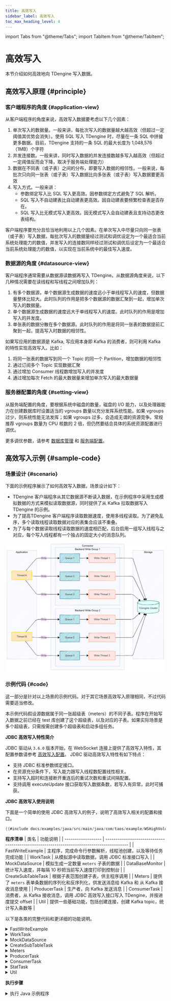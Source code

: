 ```yaml
---
title: 高效写入
sidebar_label: 高效写入
toc_max_heading_level: 4
---
```


import Tabs from "@theme/Tabs";
import TabItem from "@theme/TabItem";

# 高效写入

本节介绍如何高效地向 TDengine 写入数据。

## 高效写入原理 {#principle}

### 客户端程序的角度 {#application-view}

从客户端程序的角度来说，高效写入数据要考虑以下几个因素：

1. 单次写入的数据量。一般来讲，每批次写入的数据量越大越高效（但超过一定阈值其优势会消失）。使用 SQL 写入 TDengine 时，尽量在一条 SQL 中拼接更多数据。目前，TDengine 支持的一条 SQL 的最大长度为 1,048,576（1MB）个字符
2. 并发连接数。一般来讲，同时写入数据的并发连接数越多写入越高效（但超过一定阈值反而会下降，取决于服务端处理能力）
3. 数据在不同表（或子表）之间的分布，即要写入数据的相邻性。一般来说，每批次只向同一张表（或子表）写入数据比向多张表（或子表）写入数据要更高效
4. 写入方式。一般来讲：
   - 参数绑定写入比 SQL 写入更高效。因参数绑定方式避免了 SQL 解析。
   - SQL 写入不自动建表比自动建表更高效。因自动建表要频繁检查表是否存在。
   - SQL 写入比无模式写入更高效。因无模式写入会自动建表且支持动态更改表结构。

客户端程序要充分且恰当地利用以上几个因素。在单次写入中尽量只向同一张表（或子表）写入数据，每批次写入的数据量经过测试和调优设定为一个最适合当前系统处理能力的数值，并发写入的连接数同样经过测试和调优后设定为一个最适合当前系统处理能力的数值，以实现在当前系统中的最佳写入速度。

### 数据源的角度 {#datasource-view}

客户端程序通常需要从数据源读数据再写入 TDengine。从数据源角度来说，以下几种情况需要在读线程和写线程之间增加队列：

1. 有多个数据源，单个数据源生成数据的速度远小于单线程写入的速度，但数据量整体比较大。此时队列的作用是把多个数据源的数据汇聚到一起，增加单次写入的数据量。
2. 单个数据源生成数据的速度远大于单线程写入的速度。此时队列的作用是增加写入的并发度。
3. 单张表的数据分散在多个数据源。此时队列的作用是将同一张表的数据提前汇聚到一起，提高写入时数据的相邻性。

如果写应用的数据源是 Kafka, 写应用本身即 Kafka 的消费者，则可利用 Kafka 的特性实现高效写入。比如：

1. 将同一张表的数据写到同一个 Topic 的同一个 Partition，增加数据的相邻性
2. 通过订阅多个 Topic 实现数据汇聚
3. 通过增加 Consumer 线程数增加写入的并发度
4. 通过增加每次 Fetch 的最大数据量来增加单次写入的最大数据量

### 服务器配置的角度 {#setting-view}

从服务端配置的角度，要根据系统中磁盘的数量，磁盘的 I/O 能力，以及处理器能力在创建数据库时设置适当的 vgroups 数量以充分发挥系统性能。如果 vgroups 过少，则系统性能无法发挥；如果 vgroups 过多，会造成无谓的资源竞争。常规推荐 vgroups 数量为 CPU 核数的 2 倍，但仍然要结合具体的系统资源配置进行调优。

更多调优参数，请参考 [数据库管理](../../reference/taos-sql/database) 和 [服务端配置](../../reference/components/taosd)。

## 高效写入示例 {#sample-code}

### 场景设计 {#scenario}

下面的示例程序展示了如何高效写入数据，场景设计如下：

- TDengine 客户端程序从其它数据源不断读入数据，在示例程序中采用生成模拟数据的方式来模拟读取数据源，同时提供了从 Kafka 拉取数据写入 TDengine 的示例。
- 为了提高TDengine 客户端程序读取数据速度，使用多线程读取。为了避免乱序，多个读取线程读取数据对应的表集合应该不重叠。
- 为了与每个数据读取线程读取数据的速度相匹配，后台启用一组写入线程与之对应，每个写入线程都有一个独占的固定大小的消息队列。

![TDengine 高效写入示例场景的线程模型](highvolume.png)

### 示例代码 {#code}

这一部分是针对以上场景的示例代码。对于其它场景高效写入原理相同，不过代码需要适当修改。

本示例代码假设源数据属于同一张超级表（meters）的不同子表。程序在开始写入数据之前已经在 test 库创建了这个超级表，以及对应的子表。如果实际场景是多个超级表，只需按需创建多个超级表和启动多组任务。

<Tabs defaultValue="java" groupId="lang">
<TabItem label="Java" value="java">

**JDBC 高效写入特性简介**

JDBC 驱动从 `3.6.0` 版本开始，在 WebSocket 连接上提供了高效写入特性，其配置参数请参考 [高效写入配置](../../reference/connector/java/#properties)。 JDBC 驱动高效写入特性有如下特点：
- 支持 JDBC 标准参数绑定接口。
- 在资源充分条件下，写入能力跟写入线程数配置线性相关。
- 支持写入超时和连接断开重连后的重试次数和重试间隔配置。
- 支持调用 executeUpdate 接口获取写入数据条数，若写入有异常，此时可捕获。

**JDBC 高效写入使用说明**

下面是一个简单的使用 JDBC 高效写入的例子，说明了高效写入相关的配置和接口。

```java
{{#include docs/examples/java/src/main/java/com/taos/example/WSHighVolumeDemo.java:efficient_writing}}
```

**程序清单**
| 类名               | 功能说明                                                                                  |
| ------------------ | ----------------------------------------------------------------------------------------- |
| FastWriteExample   | 主程序，完成命令行参数解析，线程池创建，以及等待任务完成功能                              |
| WorkTask           | 从模拟源中读取数据，调用 JDBC 标准接口写入                                                |
| MockDataSource     | 模拟生成一定数量 `meters` 子表的数据                                                      |
| DataBaseMonitor    | 统计写入速度，并每隔 10 秒把当前写入速度打印到控制台                                      |
| CreateSubTableTask | 根据子表范围创建子表，供主程序调用                                                        |
| Meters             | 提供了 `meters` 表单条数据的序列化和反序列化，供发送消息给 Kafka 和 从 Kafka 接收消息使用 |
| ProducerTask       | 生产者，向 Kafka 发送消息                                                                 |
| ConsumerTask       | 消费者，从 Kafka 接收消息，调用 JDBC 高效写入接口写入 TDengine，并按进度提交 offset       |
| Util               | 提供一些基础功能，包括创建连接，创建 Kafka topic，统计写入条数等                          |

以下是各类的完整代码和更详细的功能说明。

<details>
<summary>FastWriteExample</summary>

**主程序命令行参数介绍：**  

```shell
   -b,--batchSizeByRow <arg>             指定高效写入的 batchSizeByRow 参数，默认 1000  
   -c,--cacheSizeByRow <arg>             指定高效写入的 cacheSizeByRow 参数，默认 10000  
   -d,--dbName <arg>                     指定数据库名, 默认 `test`  
      --help                             打印帮助信息  
   -K,--useKafka                         使用 Kafka，采用创建生产者发送消息，消费者接收消息写入 TDengine 方式。否则采用工作线程订阅模拟器生成数据写入 TDengine 方式  
   -r,--readThreadCount <arg>            指定工作线程数，默认 5，当 Kafka 模式，此参数同时决定生产者和消费者线程数  
   -R,--rowsPerSubTable <arg>            指定每子表写入行数，默认 100  
   -s,--subTableNum <arg>                指定子表总数，默认 1000000  
   -w,--writeThreadPerReadThread <arg>   指定每工作线程对应写入线程数，默认 5  
```

**JDBC URL 和 Kafka 集群地址配置：**

1. JDBC URL 通过环境变量配置，例如：`export TDENGINE_JDBC_URL="jdbc:TAOS-WS://localhost:6041?user=root&password=taosdata"`
2. Kafka 集群地址通过环境变量配置，例如： `KAFKA_BOOTSTRAP_SERVERS=localhost:9092`

**使用方式：** 

```shell
1. 采用模拟数据写入方式：java -jar highVolume.jar -r 5 -w 5 -b 10000 -c 100000 -s 1000000 -R 1000
2. 采用 Kafka 订阅写入方式：java -jar highVolume.jar -r 5 -w 5 -b 10000 -c 100000 -s 1000000 -R 100 -K
```

**主程序负责：**

1. 解析命令行参数
2. 创建子表
3. 创建工作线程或 Kafka 生产者，消费者
4. 统计写入速度
5. 等待写入结束，释放资源

```java
{{#include docs/examples/JDBC/highvolume/src/main/java/com/taos/example/highvolume/FastWriteExample.java}}
```

</details>

<details>
<summary>WorkTask</summary>

工作线程负责从模拟数据源读数据。每个读任务都关联了一个模拟数据源。每个模拟数据源可生成某个子表区间的数据。不同的模拟数据源生成不同表的数据。  
工作线程采用阻塞的方式调用 JDBC 标准接口 `addBatch`。也就是说，一旦对应高效写入后端队列满了，写操作就会阻塞。

```java
{{#include docs/examples/JDBC/highvolume/src/main/java/com/taos/example/highvolume/WorkTask.java}}
```

</details>

<details>
<summary>MockDataSource</summary>

模拟数据生成器，生成一定子表范围的数据。为了模拟真实情况，采用轮流每个子表一条数据的生成方式。

```java
{{#include docs/examples/JDBC/highvolume/src/main/java/com/taos/example/highvolume/MockDataSource.java}}
```

</details>

<details>
<summary>CreateSubTableTask</summary>

根据子表范围创建子表，采用批量拼 sql 创建方式。

```java
{{#include docs/examples/JDBC/highvolume/src/main/java/com/taos/example/highvolume/CreateSubTableTask.java}}
```

</details>

<details>
<summary>Meters</summary>

数据模型类，提供了发送到 Kafka 的序列化和反序列化方法。

```java
{{#include docs/examples/JDBC/highvolume/src/main/java/com/taos/example/highvolume/Meters.java}}
```

</details>

<details>
<summary>ProducerTask</summary>

消息生产者，采用与 JDBC 高效写入不同的 Hash 方式，将模拟数据生成器生成的数据，写入所有分区。

```java
{{#include docs/examples/JDBC/highvolume/src/main/java/com/taos/example/highvolume/ProducerTask.java}}
```

</details>

<details>
<summary>ConsumerTask</summary>

消息消费者，从 Kafka 接收消息，写入 TDengine。

```java
{{#include docs/examples/JDBC/highvolume/src/main/java/com/taos/example/highvolume/ConsumerTask.java}}
```

</details>

<details>
<summary>StatTask</summary>

提供定时统计写入条数功能

```java
{{#include docs/examples/JDBC/highvolume/src/main/java/com/taos/example/highvolume/StatTask.java}}
```

</details>

<details>
<summary>Util</summary>

工具类，提供连接创建，数据库创建和 topic 创建等功能。

```java
{{#include docs/examples/JDBC/highvolume/src/main/java/com/taos/example/highvolume/Util.java}}
```

</details>

**执行步骤**

<details>
<summary>执行 Java 示例程序</summary>

**本地集成开发环境执行示例程序**

1. clone TDengine 仓库
   ```
   git clone git@github.com:taosdata/TDengine.git --depth 1
   ```
2. 用集成开发环境打开 `TDengine/docs/examples/JDBC/highvolume` 目录。
3. 在开发环境中配置环境变量 `TDENGINE_JDBC_URL`。如果已配置了全局的环境变量 `TDENGINE_JDBC_URL` 可跳过这一步。
4. 如果要运行 Kafka 示例，需要设置 Kafka 集群地址的环境变量 `KAFKA_BOOTSTRAP_SERVERS`。
5. 指定命令行参数，如 `-r 3 -w 3 -b 100 -c 1000 -s 1000 -R 100`
6. 运行类 `com.taos.example.highvolume.FastWriteExample`。

**远程服务器上执行示例程序**

若要在服务器上执行示例程序，可按照下面的步骤操作：

1. 打包示例代码。在目录 `TDengine/docs/examples/JDBC/highvolume` 下执行下面命令来生成 `highVolume.jar`：
   
   ```java
   mvn package
   ```

2. 复制程序到服务器指定目录：

   ```shell
   scp -r .\target\highVolume.jar <user>@<host>:~/dest-path
   ```

3. 配置环境变量。
   编辑 `~/.bash_profile` 或 `~/.bashrc` 添加如下内容例如：

   ```shell
   export TDENGINE_JDBC_URL="jdbc:TAOS://localhost:6030?user=root&password=taosdata"
   ```

   以上使用的是本地部署 TDengine Server 时默认的 JDBC URL。你需要根据自己的实际情况更改。  
   如果想使用 Kafka 订阅模式，请再增加 Kafaka 集群环境变量配置：

   ```shell
   export KAFKA_BOOTSTRAP_SERVERS=localhost:9092
   ```

4. 用 Java 命令启动示例程序，命令模板（如果用 Kafaka 订阅模式，最后可以加上 `-K`）：

   ```java
   java -jar highVolume.jar -r 5 -w 5 -b 10000 -c 100000 -s 1000000 -R 1000
   ```

5. 结束测试程序。测试程序不会自动结束，在获取到当前配置下稳定的写入速度后，按 <kbd>CTRL</kbd> + <kbd>C</kbd> 结束程序。
   下面是一次实际运行的日志输出，机器配置 40 核 + 256G + 固态硬盘。

   ```shell
   ---------------$ java -jar highVolume.jar -r 2 -w 10 -b 10000 -c 100000 -s 1000000 -R 100
   [INFO ] 2025-03-24 18:03:17.980 com.taos.example.highvolume.FastWriteExample main 309 main readThreadCount=2, writeThreadPerReadThread=10 batchSizeByRow=10000 cacheSizeByRow=100000, subTableNum=1000000, rowsPerSubTable=100
   [INFO ] 2025-03-24 18:03:17.983 com.taos.example.highvolume.FastWriteExample main 312 main create database begin.
   [INFO ] 2025-03-24 18:03:34.499 com.taos.example.highvolume.FastWriteExample main 315 main create database end.
   [INFO ] 2025-03-24 18:03:34.500 com.taos.example.highvolume.FastWriteExample main 317 main create sub tables start.
   [INFO ] 2025-03-24 18:03:34.502 com.taos.example.highvolume.FastWriteExample createSubTables 73 main create sub table task started.
   [INFO ] 2025-03-24 18:03:55.777 com.taos.example.highvolume.FastWriteExample createSubTables 82 main create sub table task finished.
   [INFO ] 2025-03-24 18:03:55.778 com.taos.example.highvolume.FastWriteExample main 319 main create sub tables end.
   [INFO ] 2025-03-24 18:03:55.781 com.taos.example.highvolume.WorkTask run 41 FW-work-thread-2 started
   [INFO ] 2025-03-24 18:03:55.781 com.taos.example.highvolume.WorkTask run 41 FW-work-thread-1 started
   [INFO ] 2025-03-24 18:04:06.580 com.taos.example.highvolume.StatTask run 36 pool-1-thread-1 numberOfTable=1000000 count=12235906 speed=1223590
   [INFO ] 2025-03-24 18:04:17.531 com.taos.example.highvolume.StatTask run 36 pool-1-thread-1 numberOfTable=1000000 count=31185614 speed=1894970
   [INFO ] 2025-03-24 18:04:28.490 com.taos.example.highvolume.StatTask run 36 pool-1-thread-1 numberOfTable=1000000 count=51464904 speed=2027929
   [INFO ] 2025-03-24 18:04:40.851 com.taos.example.highvolume.StatTask run 36 pool-1-thread-1 numberOfTable=1000000 count=71498113 speed=2003320
   [INFO ] 2025-03-24 18:04:51.948 com.taos.example.highvolume.StatTask run 36 pool-1-thread-1 numberOfTable=1000000 count=91242103 speed=1974399
   ```

</details>

</TabItem>
</Tabs>
